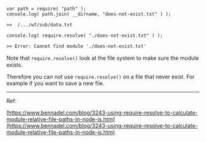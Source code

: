 ```
var path = require( "path" );
console.log( path.join( __dirname, "does-not-exist.txt" ) );  

>>  /.../wf/sub/data.txt
```

```
console.log( require.resolve( "./does-not-exist.txt" ) );  

>> Error: Cannot find module './does-not-exist.txt'
```

Note that `require.resolve()` look at the ﬁle system to
make sure the module exists.

Therefore you can not use `require.resolve()` on a file that never exist.
For example if you want to save a new file.


---

Ref:

[https://www.bennadel.com/blog/3243-using-require-resolve-to-calculate-module-relative-file-paths-in-node-js.htm](https://www.bennadel.com/blog/3243-using-require-resolve-to-calculate-module-relative-file-paths-in-node-js.htm)


